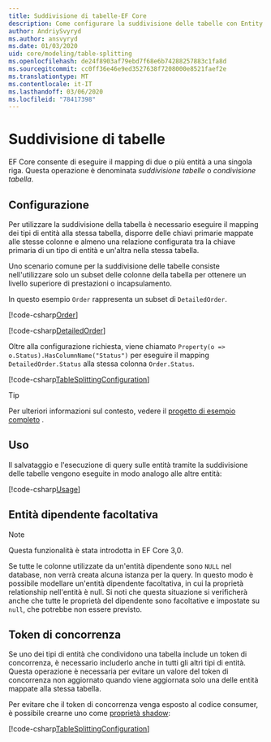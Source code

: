 ```yaml
---
title: Suddivisione di tabelle-EF Core
description: Come configurare la suddivisione delle tabelle con Entity Framework Core
author: AndriySvyryd
ms.author: ansvyryd
ms.date: 01/03/2020
uid: core/modeling/table-splitting
ms.openlocfilehash: de24f8903af79ebd7f68e6b74288257883c1fa8d
ms.sourcegitcommit: cc0ff36e46e9ed3527638f7208000e8521faef2e
ms.translationtype: MT
ms.contentlocale: it-IT
ms.lasthandoff: 03/06/2020
ms.locfileid: "78417398"
---
```

# <a name="table-splitting"></a>Suddivisione di tabelle

EF Core consente di eseguire il mapping di due o più entità a una singola riga. Questa operazione è denominata _suddivisione tabelle_ o _condivisione tabella_.

## <a name="configuration"></a>Configurazione

Per utilizzare la suddivisione della tabella è necessario eseguire il mapping dei tipi di entità alla stessa tabella, disporre delle chiavi primarie mappate alle stesse colonne e almeno una relazione configurata tra la chiave primaria di un tipo di entità e un'altra nella stessa tabella.

Uno scenario comune per la suddivisione delle tabelle consiste nell'utilizzare solo un subset delle colonne della tabella per ottenere un livello superiore di prestazioni o incapsulamento.

In questo esempio `Order` rappresenta un subset di `DetailedOrder`.

[!code-csharp[Order](../../../samples/core/Modeling/TableSplitting/Order.cs?name=Order)]

[!code-csharp[DetailedOrder](../../../samples/core/Modeling/TableSplitting/DetailedOrder.cs?name=DetailedOrder)]

Oltre alla configurazione richiesta, viene chiamato `Property(o => o.Status).HasColumnName("Status")` per eseguire il mapping `DetailedOrder.Status` alla stessa colonna `Order.Status`.

[!code-csharp[TableSplittingConfiguration](../../../samples/core/Modeling/TableSplitting/TableSplittingContext.cs?name=TableSplitting)]

> [!TIP]
> Per ulteriori informazioni sul contesto, vedere il [progetto di esempio completo](https://github.com/dotnet/EntityFramework.Docs/tree/master/samples/core/Modeling/TableSplitting) .

## <a name="usage"></a>Uso

Il salvataggio e l'esecuzione di query sulle entità tramite la suddivisione delle tabelle vengono eseguite in modo analogo alle altre entità:

[!code-csharp[Usage](../../../samples/core/Modeling/TableSplitting/Program.cs?name=Usage)]

## <a name="optional-dependent-entity"></a>Entità dipendente facoltativa

> [!NOTE]
> Questa funzionalità è stata introdotta in EF Core 3,0.

Se tutte le colonne utilizzate da un'entità dipendente sono `NULL` nel database, non verrà creata alcuna istanza per la query. In questo modo è possibile modellare un'entità dipendente facoltativa, in cui la proprietà relationship nell'entità è null. Si noti che questa situazione si verificherà anche che tutte le proprietà del dipendente sono facoltative e impostate su `null`, che potrebbe non essere previsto.

## <a name="concurrency-tokens"></a>Token di concorrenza

Se uno dei tipi di entità che condividono una tabella include un token di concorrenza, è necessario includerlo anche in tutti gli altri tipi di entità. Questa operazione è necessaria per evitare un valore del token di concorrenza non aggiornato quando viene aggiornata solo una delle entità mappate alla stessa tabella.

Per evitare che il token di concorrenza venga esposto al codice consumer, è possibile crearne uno come [proprietà shadow](xref:core/modeling/shadow-properties):

[!code-csharp[TableSplittingConfiguration](../../../samples/core/Modeling/TableSplitting/TableSplittingContext.cs?name=ConcurrencyToken&highlight=2)]
